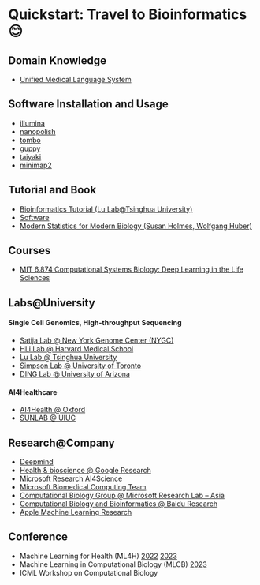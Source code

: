 # Quickstart: Travel to Bioinformatics :blush:

## Domain Knowledge

- [Unified Medical Language System](https://www.nlm.nih.gov/research/umls/index.html)


## Software Installation and Usage

- [illumina](https://github.com/guangzhaocs/bioinformatics-starter/blob/main/0_Software/2_Illumina.md)
- [nanopolish](https://github.com/guangzhaocs/bioinformatics-starter/blob/main/0_Software/3_Nanopolish.md)
- [tombo](https://github.com/guangzhaocs/bioinformatics-starter/blob/main/0_Software/4_Tombo.md)
- [guppy](https://github.com/guangzhaocs/bioinformatics-starter/blob/main/0_Software/5_Guppy.md)
- [taiyaki](https://github.com/guangzhaocs/bioinformatics-starter/blob/main/0_Software/6_Taiyaki.md)    
- [minimap2](https://github.com/guangzhaocs/bioinformatics-starter/tree/main/1_Scripts/minimap2)

## Tutorial and Book
- [Bioinformatics Tutorial (Lu Lab@Tsinghua University)](https://book.ncrnalab.org/teaching/)
- [Software](https://hpc.pku.edu.cn/_book/guide/soft/bioconda.html)
- [Modern Statistics for Modern Biology (Susan Holmes, Wolfgang Huber)](http://web.stanford.edu/class/bios221/book/)

## Courses
- [MIT 6.874 Computational Systems Biology: Deep Learning in the Life Sciences](https://mit6874.github.io/)


## Labs@University

#### Single Cell Genomics, High-throughput Sequencing    
- [Satija Lab @ New York Genome Center (NYGC)](https://satijalab.org/)
- [HLi Lab @ Harvard Medical School](https://hlilab.github.io/)
- [Lu Lab @ Tsinghua University](https://www.ncrnalab.org/home/)
- [Simpson Lab @ University of Toronto](https://simpsonlab.github.io/)
- [DING Lab @ University of Arizona](http://dinghongxulab.org/)

#### AI4Healthcare
- [AI4Health @ Oxford](https://cwcyau.github.io/)
- [SUNLAB @ UIUC](https://www.sunlab.org/)

## Research@Company
- [Deepmind](https://www.deepmind.com/research?tag=Sciences)
- [Health & bioscience @ Google Research](https://research.google/research-areas/health-bioscience/)    
- [Microsoft Research AI4Science](https://www.microsoft.com/en-us/research/lab/microsoft-research-ai4science/)
- [Microsoft Biomedical Computing Team](https://www.microsoft.com/en-us/research/group/biomedical-computing-team/)
- [Computational Biology Group @ Microsoft Research Lab – Asia](https://www.microsoft.com/en-us/research/group/computational-biology-group/)   
- [Computational Biology and Bioinformatics @ Baidu Research](http://research.baidu.com/Research_Areas/index-view?id=61)   
- [Apple Machine Learning Research](https://machinelearning.apple.com/research?page=1&domain=Health)


## Conference

- Machine Learning for Health (ML4H) [2022](https://ml4health.github.io/2022/) [2023](https://ml4health.github.io/2023/)
- Machine Learning in Computational Biology (MLCB) [2023](https://sites.google.com/cs.washington.edu/mlcb2023/home?authuser=0)
- ICML Workshop on Computational Biology
